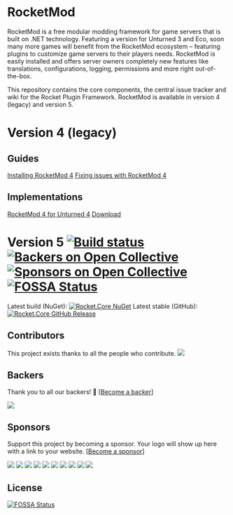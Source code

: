 # RocketMod 

RocketMod is a free modular modding framework for game servers that is built on .NET technology.
Featuring a version for Unturned 3 and Eco, soon many more games will benefit from the RocketMod
ecosystem – featuring plugins to customize game servers to their players needs.
RocketMod is easily installed and offers server owners completely new features like
translations, configurations, logging, permissions and more right out-of-the-box.

This repository contains the core components, the central issue tracker and wiki for the Rocket Plugin Framework.
RocketMod is available in version 4 (legacy) and version 5.

# Version 4 (legacy)

## Guides
[Installing RocketMod 4](https://github.com/RocketMod/Rocket/wiki/Installing-Rocket)
[Fixing issues with RocketMod 4](https://github.com/RocketMod/Rocket/wiki/Fixing-Issues)

## Implementations
[RocketMod 4 for Unturned 4](https://github.com/RocketMod/Rocket.Unturned/tree/legacy) [Download](https://github.com/RocketMod/Rocket.Unturned/releases/tag/4.9.3.0)

# Version 5 [![Build status](https://ci.appveyor.com/api/projects/status/aprg0tagb5t4m6dc/branch/rework?svg=true)](https://ci.appveyor.com/project/RocketMod/rocket/branch/rework) [![Backers on Open Collective](https://opencollective.com/RocketMod/backers/badge.svg)](#backers) [![Sponsors on Open Collective](https://opencollective.com/RocketMod/sponsors/badge.svg)](#sponsors) [![FOSSA Status](https://app.fossa.io/api/projects/git%2Bgithub.com%2FRocketMod%2FRocket.svg?type=shield)](https://app.fossa.io/projects/git%2Bgithub.com%2FRocketMod%2FRocket?ref=badge_shield)

Latest build (NuGet): [![Rocket.Core NuGet](https://img.shields.io/nuget/v/Rocket.Core.svg)](https://www.nuget.org/packages/Rocket.Core) 
Latest stable (GitHub): [![Rocket.Core GitHub Release](https://img.shields.io/github/release/RocketMod/Rocket.svg)](https://github.com/RocketMod/Rocket/releases)


## Contributors

This project exists thanks to all the people who contribute. 
<a href="graphs/contributors"><img src="https://opencollective.com/RocketMod/contributors.svg?width=890&button=false" /></a>


## Backers

Thank you to all our backers! 🙏 [[Become a backer](https://opencollective.com/RocketMod#backer)]

<a href="https://opencollective.com/RocketMod#backers" target="_blank"><img src="https://opencollective.com/RocketMod/backers.svg?width=890"></a>


## Sponsors

Support this project by becoming a sponsor. Your logo will show up here with a link to your website. [[Become a sponsor](https://opencollective.com/RocketMod#sponsor)]

<a href="https://opencollective.com/RocketMod/sponsor/0/website" target="_blank"><img src="https://opencollective.com/RocketMod/sponsor/0/avatar.svg"></a>
<a href="https://opencollective.com/RocketMod/sponsor/1/website" target="_blank"><img src="https://opencollective.com/RocketMod/sponsor/1/avatar.svg"></a>
<a href="https://opencollective.com/RocketMod/sponsor/2/website" target="_blank"><img src="https://opencollective.com/RocketMod/sponsor/2/avatar.svg"></a>
<a href="https://opencollective.com/RocketMod/sponsor/3/website" target="_blank"><img src="https://opencollective.com/RocketMod/sponsor/3/avatar.svg"></a>
<a href="https://opencollective.com/RocketMod/sponsor/4/website" target="_blank"><img src="https://opencollective.com/RocketMod/sponsor/4/avatar.svg"></a>
<a href="https://opencollective.com/RocketMod/sponsor/5/website" target="_blank"><img src="https://opencollective.com/RocketMod/sponsor/5/avatar.svg"></a>
<a href="https://opencollective.com/RocketMod/sponsor/6/website" target="_blank"><img src="https://opencollective.com/RocketMod/sponsor/6/avatar.svg"></a>
<a href="https://opencollective.com/RocketMod/sponsor/7/website" target="_blank"><img src="https://opencollective.com/RocketMod/sponsor/7/avatar.svg"></a>
<a href="https://opencollective.com/RocketMod/sponsor/8/website" target="_blank"><img src="https://opencollective.com/RocketMod/sponsor/8/avatar.svg"></a>
<a href="https://opencollective.com/RocketMod/sponsor/9/website" target="_blank"><img src="https://opencollective.com/RocketMod/sponsor/9/avatar.svg"></a>


## License
[![FOSSA Status](https://app.fossa.io/api/projects/git%2Bgithub.com%2FRocketMod%2FRocket.svg?type=large)](https://app.fossa.io/projects/git%2Bgithub.com%2FRocketMod%2FRocket?ref=badge_large)
